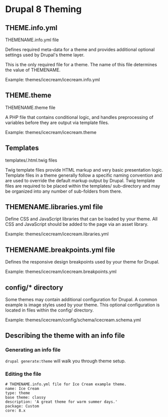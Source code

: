 # Drupal 8 Theming

## THEME.info.yml

THEMENAME.info.yml file

Defines required meta-data for a theme and provides additional optional settings used by Drupal's theme layer.

This is the only required file for a theme. The name of this file determines the value of THEMENAME.

Example: themes/icecream/icecream.info.yml

## THEME.theme

THEMENAME.theme file

A PHP file that contains conditional logic, and handles preprocessing of variables before they are output via template files.

Example: themes/icecream/icecream.theme

## Templates

templates/.html.twig files

Twig template files provide HTML markup and very basic presentation logic. Template files in a theme generally follow a specific naming convention and are used to override the default markup output by Drupal. Twig template files are required to be placed within the templates/ sub-directory and may be organized into any number of sub-folders from there.

## THEMENAME.libraries.yml file

Define CSS and JavaScript libraries that can be loaded by your theme. All CSS and JavaScript should be added to the page via an asset library.

Example: themes/icecream/icecream.libraries.yml

## THEMENAME.breakpoints.yml file

Defines the responsive design breakpoints used by your theme for Drupal.

Example: themes/icecream/icecream.breakpoints.yml

## config/* directory

Some themes may contain additional configuration for Drupal. A common example is image styles used by your theme. This optional configuration is located in files within the config/ directory.

Example: themes/icecream/config/schema/icecream.schema.yml

## Describing the theme with an info file

### Generating an info file

`drupal generate:theme` will walk you through theme setup.

### Editing the file

```
# THEMENAME.info.yml file for Ice Cream example theme.
name: Ice Cream
type: theme
base theme: classy
description: 'A great theme for warm summer days.'
package: Custom
core: 8.x
```
